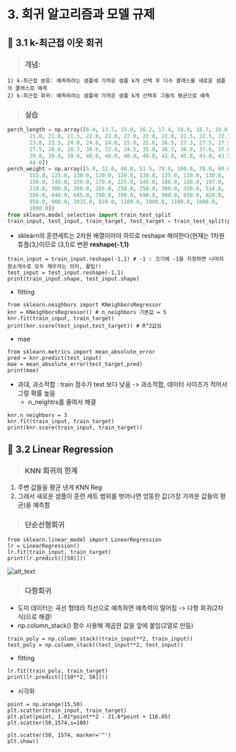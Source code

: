# 3. 회귀 알고리즘과 모델 규제
## 📌 3.1 k-최근접 이웃 회귀

>### 개념:
    1) k-최근접 분류: 예측하려는 샘플에 가까운 샘플 k개 선택 후 다수 클래스를 새로운 샘플의 클래스로 예측
    2) k-최근접 회귀: 예측하려는 샘플에 가까운 샘플 k개 선택후 그들의 평균으로 예측

>### 실습
```python
perch_length = np.array([8.4, 13.7, 15.0, 16.2, 17.4, 18.0, 18.7, 19.0, 19.6, 20.0, 21.0,
       21.0, 21.0, 21.3, 22.0, 22.0, 22.0, 22.0, 22.0, 22.5, 22.5, 22.7,
       23.0, 23.5, 24.0, 24.0, 24.6, 25.0, 25.6, 26.5, 27.3, 27.5, 27.5,
       27.5, 28.0, 28.7, 30.0, 32.8, 34.5, 35.0, 36.5, 36.0, 37.0, 37.0,
       39.0, 39.0, 39.0, 40.0, 40.0, 40.0, 40.0, 42.0, 43.0, 43.0, 43.5,
       44.0])
perch_weight = np.array([5.9, 32.0, 40.0, 51.5, 70.0, 100.0, 78.0, 80.0, 85.0, 85.0, 110.0,
       115.0, 125.0, 130.0, 120.0, 120.0, 130.0, 135.0, 110.0, 130.0,
       150.0, 145.0, 150.0, 170.0, 225.0, 145.0, 188.0, 180.0, 197.0,
       218.0, 300.0, 260.0, 265.0, 250.0, 250.0, 300.0, 320.0, 514.0,
       556.0, 840.0, 685.0, 700.0, 700.0, 690.0, 900.0, 650.0, 820.0,
       850.0, 900.0, 1015.0, 820.0, 1100.0, 1000.0, 1100.0, 1000.0,
       1000.0])
from sklearn.model_selection import train_test_split
train_input, test_input, train_target, test_target = train_test_split(perch_length, perch_weight, random_state=42)  
```
* sklearn의 훈련세트는 2차원 배열이어야 하므로 reshape 해야한다(현재는 1차원 튜플(3,)이므로 (3,1)로 변환 **reshape(-1,1)**
```
train_input = train_input.reshape(-1,1) # -1 : 크기에 -1을 지정하면 나머지 원소개수로 모두 채우라는 의미, 꿀팁!!
test_input = test_input.reshape(-1,1)
print(train_input.shape, test_input.shape)
```
* fitting
```
from sklearn.neighbors import KNeighborsRegressor
knr = KNeighborsRegressor() # n_neighbors 기본값 = 5
knr.fit(train_input, train_target) 
print(knr.score(test_input,test_target)) # R^2값임
```
* mae
```
from sklearn.metrics import mean_absolute_error
pred = knr.predict(test_input)
mae = mean_absolute_error(test_target,pred)
print(mae)
```
* 과대, 과소적합 : train 점수가 test 보다 낮음 -> 과소적합, 데이터 사이즈가 적어서 그럴 확률 높음
    * n_neightrs를 줄여서 해결
```
knr.n_neighbors = 3
knr.fit(train_input, train_target)
print(knr.score(train_input, train_target))
```

## 📌 3.2 Linear Regression
>### KNN 회귀의 한계
1. 주변 값들을 평균 낸게 KNN Reg
2. 그래서 새로운 샘플이 훈련 세트 범위를 벗어나면 엉뚱한 값(가장 가까운 값들의 평균)을 예측함

>### 단순선형회귀
```
from sklearn.linear_model import LinearRegression
lr = LinearRegression()
lr.fit(train_input, train_target)
print(lr.predict([[50]]))
```
![alt_text]()
>### 다항회귀
* 도미 데이터는 곡선 형태라 직선으로 예측하면 예측력이 떨어짐 -> 다항 회귀(2차식)으로 해결!
* np.column_stack() 함수 사용해 제곱한 값을 앞에 붙임(2열로 만듬)

```
train_poly = np.column_stack((train_input**2, train_input))
test_poly = np.column_stack((test_input**2, test_input))
```
* fitting
```
lr.fit(train_poly, train_target)
print(lr.predict([[50**2, 50]]))
```
* 시각화
```
point = np.arange(15,50)
plt.scatter(train_input, train_target)
plt.plot(point, 1.01*point**2 - 21.6*point + 116.05)
plt.scatter(50,1574,s=100)

plt.scatter(50, 1574, marker='^')
plt.show()
```
![]()
